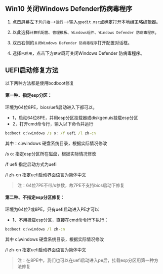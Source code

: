 ## Win10 关闭Windows Defender防病毒程序

1. 点击屏幕左下角`开始`-->`运行`-->输入`gpedit.msc`点确定打开本地组策略编辑器。

2. 以此选择`计算机配置`、`管理模板`、`Windows组件`、`Windows Defender 防病毒程序`。

3. 双击右侧的`关闭Windows Defender 防病毒程序`打开配置对话框。

4. 选择`已启用`，点击下方`确定`既可关闭Windows Defender 防病毒程序。

## UEFI启动修复方法

以下两种方法都是使用bcdboot修复

#### 第一种、指定esp分区：

环境为64位8PE，bios/uefi启动进入下都可以。

* 1，启动64位8PE，并用esp分区挂载器或diskgenuis挂载esp分区
* 2，打开cmd命令行，输入以下命令并运行

```cmd
bcdboot c:\windows /s o: /f uefi /l zh-cn
```

其中：c:\windows 硬盘系统目录，根据实际情况修改

/s o: 指定esp分区所在磁盘，根据实际情况修改

/f uefi 指定启动方式为uefi

/l zh-cn 指定uefi启动界面语言为简体中文

> 注：64位7PE不带/s参数，故7PE不支持bios启动下修复

#### 第二种、不指定esp分区修复：

环境为64位7或8PE，只有uefi启动进入PE才可以

* 1、不用挂载esp分区，直接在cmd命令行下执行：

```cmd
bcdboot c:\windows /l zh-cn
```

其中 c:\windows 硬盘系统目录，根据实际情况修改

/l zh-cn 指定uefi启动界面语言为简体中文

> 注：在8PE中，我们也可以在uefi启动进入pe后，挂载esp分区用第一种方法修复

